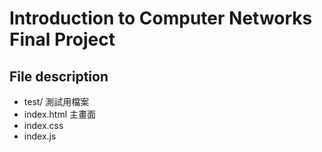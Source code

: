# Introduction to Computer Networks Final Project

## File description
* test/ 測試用檔案
* index.html 主畫面
* index.css
* index.js